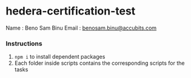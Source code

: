 # hedera-certification-test

Name : Beno Sam Binu
Email : benosam.binu@accubits.com

### Instructions

1. `npm i` to install dependent packages
2. Each folder inside scripts contains the corresponding scripts for the tasks